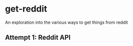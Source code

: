 # get-reddit
An exploration into the various ways to get things from reddit

## Attempt 1: Reddit API